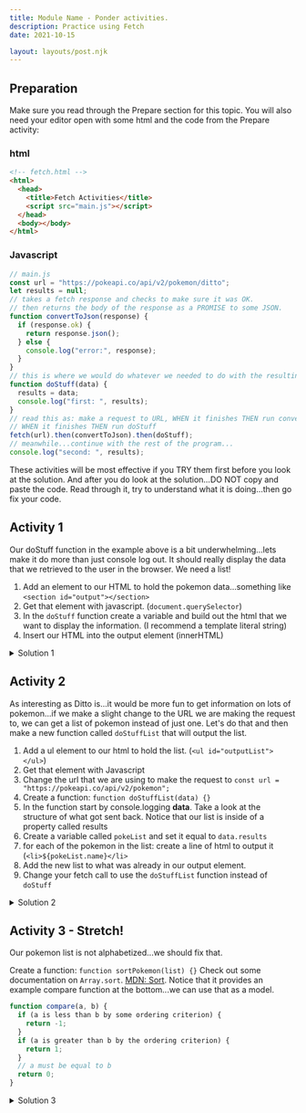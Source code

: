 ```yaml
---
title: Module Name - Ponder activities.
description: Practice using Fetch
date: 2021-10-15

layout: layouts/post.njk
---
```


## Preparation

Make sure you read through the Prepare section for this topic. You will also need your editor open with some html and the code from the Prepare activity:

### html

```html
<!-- fetch.html -->
<html>
  <head>
    <title>Fetch Activities</title>
    <script src="main.js"></script>
  </head>
  <body></body>
</html>
```

### Javascript

```javascript
// main.js
const url = "https://pokeapi.co/api/v2/pokemon/ditto";
let results = null;
// takes a fetch response and checks to make sure it was OK.
// then returns the body of the response as a PROMISE to some JSON.
function convertToJson(response) {
  if (response.ok) {
    return response.json();
  } else {
    console.log("error:", response);
  }
}
// this is where we would do whatever we needed to do with the resulting data.
function doStuff(data) {
  results = data;
  console.log("first: ", results);
}
// read this as: make a request to URL, WHEN it finishes THEN run convertToJson
// WHEN it finishes THEN run doStuff
fetch(url).then(convertToJson).then(doStuff);
// meanwhile...continue with the rest of the program...
console.log("second: ", results);
```

These activities will be most effective if you TRY them first before you look at the solution. And after you do look at the solution...DO NOT copy and paste the code. Read through it, try to understand what it is doing...then go fix your code.

## Activity 1

Our doStuff function in the example above is a bit underwhelming...lets make it do more than just console log out. It should really display the data that we retrieved to the user in the browser. We need a list!

1. Add an element to our HTML to hold the pokemon data...something like `<section id="output"></section>`
2. Get that element with javascript. (`document.querySelector`)
3. In the `doStuff` function create a variable and build out the html that we want to display the information. (I recommend a template literal string)
4. Insert our HTML into the output element (innerHTML)

<details>
<summary>Solution 1</summary>

```javascript
function doStuff(data) {
  const outputElement = document.querySelector("#output");
  results = data;
  const html = `<h2>${results.name}</h2>
                <img src="${results.sprites.front_default}" alt="Image of ${results.name}">`;
  outputElement.innerHTML = html;
  console.log("first: ", results);
}
```

</details>

## Activity 2

As interesting as Ditto is...it would be more fun to get information on lots of pokemon...if we make a slight change to the URL we are making the request to, we can get a list of pokemon instead of just one. Let's do that and then make a new function called `doStuffList` that will output the list.

1. Add a ul element to our html to hold the list. (`<ul id="outputList"></ul>`)
2. Get that element with Javascript
3. Change the url that we are using to make the request to `const url = "https://pokeapi.co/api/v2/pokemon";`
4. Create a function: `function doStuffList(data) {}`
5. In the function start by console.logging **data**. Take a look at the structure of what got sent back. Notice that our list is inside of a property called results
6. Create a variable called `pokeList` and set it equal to `data.results`
7. for each of the pokemon in the list: create a line of html to output it (`<li>${pokeList.name}</li>`
8. Add the new list to what was already in our output element.
9. Change your fetch call to use the `doStuffList` function instead of `doStuff`

<details>
<summary>Solution 2</summary>

```javascript
function doStuffList(data) {
  console.log(data);
  const pokeListElement = document.querySelector("#pokeList");
  const pokeList = data.results;
  pokeList.forEach((currentItem) => {
    const html = `<li>${currentItem.name}</li>`;
    // note the += here...
    pokeListElement.innerHTML += html;
  });
}
```

</details>

## Activity 3 - Stretch!

Our pokemon list is not alphabetized...we should fix that.

Create a function: `function sortPokemon(list) {}`
Check out some documentation on `Array.sort`. [MDN: Sort](https://developer.mozilla.org/en-US/docs/Web/JavaScript/Reference/Global_Objects/Array/sort). Notice that it provides an example compare function at the bottom...we can use that as a model.

```javascript
function compare(a, b) {
  if (a is less than b by some ordering criterion) {
    return -1;
  }
  if (a is greater than b by the ordering criterion) {
    return 1;
  }
  // a must be equal to b
  return 0;
}
```

<details>
<summary>Solution 3</summary>

```javascript
function compare(a, b) {
  if (a.name > b.name) {
    // sort b before a
    return 1;
  } else if (a.name < b.name) {
    // a and b different but unchanged (already in the correct order)
    return -1;
  } else return 0; // a and b are equal
}

function sortPokemon(list) {
  let sortedList = list.sort(compare);
  return sortedList;
}
function doStuffList(data) {
  console.log(data);
  const pokeListElement = document.querySelector("#outputList");
  const pokeList = data.results;
  // sort our list before output it
  pokeList = sortPokemon(pokeList);
  pokeList.forEach((currentItem) => {
    const html = `<li>${currentItem.name}</li>`;
    //note the += here
    pokeListElement.innerHTML += html;
  });
}
fetch(url).then(convertToJson).then(doStuffList);
```

</details>
